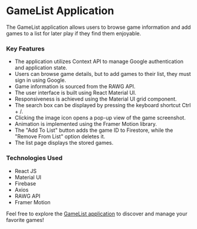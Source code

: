 # GameList Application

The GameList application allows users to browse game information and add games to a list for later play if they find them enjoyable.

### Key Features

- The application utilizes Context API to manage Google authentication and application state.
- Users can browse game details, but to add games to their list, they must sign in using Google.
- Game information is sourced from the RAWG API.
- The user interface is built using React Material UI.
- Responsiveness is achieved using the Material UI grid component.
- The search box can be displayed by pressing the keyboard shortcut Ctrl + /.
- Clicking the image icon opens a pop-up view of the game screenshot.
- Animation is implemented using the Framer Motion library.
- The "Add To List" button adds the game ID to Firestore, while the "Remove From List" option deletes it.
- The list page displays the stored games.

### Technologies Used

- React JS
- Material UI
- Firebase
- Axios
- RAWG API
- Framer Motion

Feel free to explore the [GameList application]([link-to-your-application](https://gamelist-b66b2.web.app/)) to discover and manage your favorite games!

